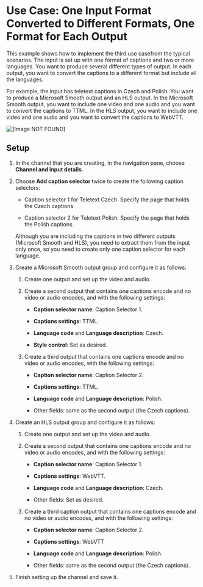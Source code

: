 # Use Case: One Input Format Converted to Different Formats, One Format for Each Output<a name="use-case-one-input-format-different-format-for-each-output"></a>

This example shows how to implement the third use casefrom the typical scenarios\. The input is set up with one format of captions and two or more languages\. You want to produce several different types of output\. In each output, you want to convert the captions to a different format but include all the languages\.

For example, the input has teletext captions in Czech and Polish\. You want to produce a Microsoft Smooth output and an HLS output\. In the Microsoft Smooth output, you want to include one video and one audio and you want to convert the captions to TTML\. In the HLS output, you want to include one video and one audio and you want to convert the captions to WebVTT\.

![\[Image NOT FOUND\]](http://docs.aws.amazon.com/medialive/latest/ug/images/captions_INttext_OUT_OPmss_hls_result.png)

## Setup<a name="setup"></a>

1. In the channel that you are creating, in the navigation pane, choose **Channel and input details**\.

1. Choose **Add caption selector** twice to create the following caption selectors:

   + Caption selector 1 for Teletext Czech\. Specify the page that holds the Czech captions\.

   + Caption selector 2 for Teletext Polish\. Specify the page that holds the Polish captions\.

   Although you are including the captions in two different outputs \(Microsoft Smooth and HLS\), you need to extract them from the input only once, so you need to create only one caption selector for each language\.

1. Create a Microsoft Smooth output group and configure it as follows: 

   1. Create one output and set up the video and audio\. 

   1. Create a second output that contains one captions encode and no video or audio encodes, and with the following settings: 

      + **Caption selector name**: Caption Selector 1\.

      + **Captions settings**: TTML\. 

      + **Language code** and **Language description**: Czech\.

      + **Style control**: Set as desired\.

   1. Create a third output that contains one captions encode and no video or audio encodes, with the following settings:

      + **Caption selector name**: Caption Selector 2\.

      + **Captions settings**: TTML\.

      + **Language code** and **Language description**: Polish\.

      + Other fields: same as the second output \(the Czech captions\)\.

1. Create an HLS output group and configure it as follows: 

   1. Create one output and set up the video and audio\. 

   1. Create a second output that contains one captions encode and no video or audio encodes, and with the following settings: 

      + **Caption selector name**: Caption Selector 1\.

      + **Captions settings**: WebVTT\. 

      + **Language code** and **Language description**: Czech\.

      + Other fields: Set as desired\.

   1. Create a third caption output that contains one captions encode and no video or audio encodes, and with the following settings:

      + **Caption selector name**: Caption Selector 2\.

      + **Captions settings**: WebVTT

      + **Language code** and **Language description**: Polish\.

      + Other fields: same as the second output \(the Czech captions\)\.

1. Finish setting up the channel and save it\.